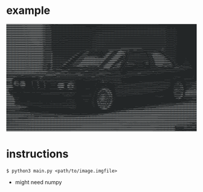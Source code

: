# example
![image](https://raw.githubusercontent.com/nicholas-tangerine/png-to-text/refs/heads/main/images/example.png)

# instructions
```$ python3 main.py <path/to/image.imgfile>```
 - might need numpy

